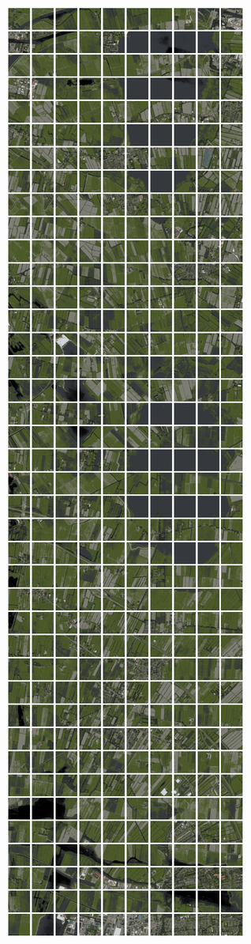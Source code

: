 <html>
<div>
<img src="https://github.com/HakkaTjakka/NL_TILE_MAP/blob/main/18/639/-1067/r.6390.-10670.png" height="44" width="44">
<img src="https://github.com/HakkaTjakka/NL_TILE_MAP/blob/main/18/639/-1067/r.6391.-10670.png" height="44" width="44">
<img src="https://github.com/HakkaTjakka/NL_TILE_MAP/blob/main/18/639/-1067/r.6392.-10670.png" height="44" width="44">
<img src="https://github.com/HakkaTjakka/NL_TILE_MAP/blob/main/18/639/-1067/r.6393.-10670.png" height="44" width="44">
<img src="https://github.com/HakkaTjakka/NL_TILE_MAP/blob/main/18/639/-1067/r.6394.-10670.png" height="44" width="44">
<img src="https://github.com/HakkaTjakka/NL_TILE_MAP/blob/main/18/639/-1067/r.6395.-10670.png" height="44" width="44">
<img src="https://github.com/HakkaTjakka/NL_TILE_MAP/blob/main/18/639/-1067/r.6396.-10670.png" height="44" width="44">
<img src="https://github.com/HakkaTjakka/NL_TILE_MAP/blob/main/18/639/-1067/r.6397.-10670.png" height="44" width="44">
<img src="https://github.com/HakkaTjakka/NL_TILE_MAP/blob/main/18/639/-1067/r.6398.-10670.png" height="44" width="44">
<img src="https://github.com/HakkaTjakka/NL_TILE_MAP/blob/main/18/639/-1067/r.6399.-10670.png" height="44" width="44">
<img src="https://github.com/HakkaTjakka/NL_TILE_MAP/blob/main/18/640/-1067/r.6400.-10670.png" height="44" width="44">
<img src="https://github.com/HakkaTjakka/NL_TILE_MAP/blob/main/18/640/-1067/r.6401.-10670.png" height="44" width="44">
<img src="https://github.com/HakkaTjakka/NL_TILE_MAP/blob/main/18/640/-1067/r.6402.-10670.png" height="44" width="44">
<img src="https://github.com/HakkaTjakka/NL_TILE_MAP/blob/main/18/640/-1067/r.6403.-10670.png" height="44" width="44">
<img src="https://github.com/HakkaTjakka/NL_TILE_MAP/blob/main/18/640/-1067/r.6404.-10670.png" height="44" width="44">
<img src="https://github.com/HakkaTjakka/NL_TILE_MAP/blob/main/18/640/-1067/r.6405.-10670.png" height="44" width="44">
<img src="https://github.com/HakkaTjakka/NL_TILE_MAP/blob/main/18/640/-1067/r.6406.-10670.png" height="44" width="44">
<img src="https://github.com/HakkaTjakka/NL_TILE_MAP/blob/main/18/640/-1067/r.6407.-10670.png" height="44" width="44">
<img src="https://github.com/HakkaTjakka/NL_TILE_MAP/blob/main/18/640/-1067/r.6408.-10670.png" height="44" width="44">
<img src="https://github.com/HakkaTjakka/NL_TILE_MAP/blob/main/18/640/-1067/r.6409.-10670.png" height="44" width="44">
<br>
<img src="https://github.com/HakkaTjakka/NL_TILE_MAP/blob/main/18/639/-1067/r.6390.-10669.png" height="44" width="44">
<img src="https://github.com/HakkaTjakka/NL_TILE_MAP/blob/main/18/639/-1067/r.6391.-10669.png" height="44" width="44">
<img src="https://github.com/HakkaTjakka/NL_TILE_MAP/blob/main/18/639/-1067/r.6392.-10669.png" height="44" width="44">
<img src="https://github.com/HakkaTjakka/NL_TILE_MAP/blob/main/18/639/-1067/r.6393.-10669.png" height="44" width="44">
<img src="https://github.com/HakkaTjakka/NL_TILE_MAP/blob/main/18/639/-1067/r.6394.-10669.png" height="44" width="44">
<img src="https://github.com/HakkaTjakka/NL_TILE_MAP/blob/main/18/639/-1067/r.6395.-10669.png" height="44" width="44">
<img src="https://github.com/HakkaTjakka/NL_TILE_MAP/blob/main/18/639/-1067/r.6396.-10669.png" height="44" width="44">
<img src="https://github.com/HakkaTjakka/NL_TILE_MAP/blob/main/18/639/-1067/r.6397.-10669.png" height="44" width="44">
<img src="https://github.com/HakkaTjakka/NL_TILE_MAP/blob/main/18/639/-1067/r.6398.-10669.png" height="44" width="44">
<img src="https://github.com/HakkaTjakka/NL_TILE_MAP/blob/main/18/639/-1067/r.6399.-10669.png" height="44" width="44">
<img src="https://github.com/HakkaTjakka/NL_TILE_MAP/blob/main/18/640/-1067/r.6400.-10669.png" height="44" width="44">
<img src="https://github.com/HakkaTjakka/NL_TILE_MAP/blob/main/18/640/-1067/r.6401.-10669.png" height="44" width="44">
<img src="https://github.com/HakkaTjakka/NL_TILE_MAP/blob/main/18/640/-1067/r.6402.-10669.png" height="44" width="44">
<img src="https://github.com/HakkaTjakka/NL_TILE_MAP/blob/main/18/640/-1067/r.6403.-10669.png" height="44" width="44">
<img src="https://github.com/HakkaTjakka/NL_TILE_MAP/blob/main/18/640/-1067/r.6404.-10669.png" height="44" width="44">
<img src="https://github.com/HakkaTjakka/NL_TILE_MAP/blob/main/18/640/-1067/r.6405.-10669.png" height="44" width="44">
<img src="https://github.com/HakkaTjakka/NL_TILE_MAP/blob/main/18/640/-1067/r.6406.-10669.png" height="44" width="44">
<img src="https://github.com/HakkaTjakka/NL_TILE_MAP/blob/main/18/640/-1067/r.6407.-10669.png" height="44" width="44">
<img src="https://github.com/HakkaTjakka/NL_TILE_MAP/blob/main/18/640/-1067/r.6408.-10669.png" height="44" width="44">
<img src="https://github.com/HakkaTjakka/NL_TILE_MAP/blob/main/18/640/-1067/r.6409.-10669.png" height="44" width="44">
<br>
<img src="https://github.com/HakkaTjakka/NL_TILE_MAP/blob/main/18/639/-1067/r.6390.-10668.png" height="44" width="44">
<img src="https://github.com/HakkaTjakka/NL_TILE_MAP/blob/main/18/639/-1067/r.6391.-10668.png" height="44" width="44">
<img src="https://github.com/HakkaTjakka/NL_TILE_MAP/blob/main/18/639/-1067/r.6392.-10668.png" height="44" width="44">
<img src="https://github.com/HakkaTjakka/NL_TILE_MAP/blob/main/18/639/-1067/r.6393.-10668.png" height="44" width="44">
<img src="https://github.com/HakkaTjakka/NL_TILE_MAP/blob/main/18/639/-1067/r.6394.-10668.png" height="44" width="44">
<img src="https://github.com/HakkaTjakka/NL_TILE_MAP/blob/main/18/639/-1067/r.6395.-10668.png" height="44" width="44">
<img src="https://github.com/HakkaTjakka/NL_TILE_MAP/blob/main/18/639/-1067/r.6396.-10668.png" height="44" width="44">
<img src="https://github.com/HakkaTjakka/NL_TILE_MAP/blob/main/18/639/-1067/r.6397.-10668.png" height="44" width="44">
<img src="https://github.com/HakkaTjakka/NL_TILE_MAP/blob/main/18/639/-1067/r.6398.-10668.png" height="44" width="44">
<img src="https://github.com/HakkaTjakka/NL_TILE_MAP/blob/main/18/639/-1067/r.6399.-10668.png" height="44" width="44">
<img src="https://github.com/HakkaTjakka/NL_TILE_MAP/blob/main/18/640/-1067/r.6400.-10668.png" height="44" width="44">
<img src="https://github.com/HakkaTjakka/NL_TILE_MAP/blob/main/18/640/-1067/r.6401.-10668.png" height="44" width="44">
<img src="https://github.com/HakkaTjakka/NL_TILE_MAP/blob/main/18/640/-1067/r.6402.-10668.png" height="44" width="44">
<img src="https://github.com/HakkaTjakka/NL_TILE_MAP/blob/main/18/640/-1067/r.6403.-10668.png" height="44" width="44">
<img src="https://github.com/HakkaTjakka/NL_TILE_MAP/blob/main/18/640/-1067/r.6404.-10668.png" height="44" width="44">
<img src="https://github.com/HakkaTjakka/NL_TILE_MAP/blob/main/18/640/-1067/r.6405.-10668.png" height="44" width="44">
<img src="https://github.com/HakkaTjakka/NL_TILE_MAP/blob/main/18/640/-1067/r.6406.-10668.png" height="44" width="44">
<img src="https://github.com/HakkaTjakka/NL_TILE_MAP/blob/main/18/640/-1067/r.6407.-10668.png" height="44" width="44">
<img src="https://github.com/HakkaTjakka/NL_TILE_MAP/blob/main/18/640/-1067/r.6408.-10668.png" height="44" width="44">
<img src="https://github.com/HakkaTjakka/NL_TILE_MAP/blob/main/18/640/-1067/r.6409.-10668.png" height="44" width="44">
<br>
<img src="https://github.com/HakkaTjakka/NL_TILE_MAP/blob/main/18/639/-1067/r.6390.-10667.png" height="44" width="44">
<img src="https://github.com/HakkaTjakka/NL_TILE_MAP/blob/main/18/639/-1067/r.6391.-10667.png" height="44" width="44">
<img src="https://github.com/HakkaTjakka/NL_TILE_MAP/blob/main/18/639/-1067/r.6392.-10667.png" height="44" width="44">
<img src="https://github.com/HakkaTjakka/NL_TILE_MAP/blob/main/18/639/-1067/r.6393.-10667.png" height="44" width="44">
<img src="https://github.com/HakkaTjakka/NL_TILE_MAP/blob/main/18/639/-1067/r.6394.-10667.png" height="44" width="44">
<img src="https://github.com/HakkaTjakka/NL_TILE_MAP/blob/main/18/639/-1067/r.6395.-10667.png" height="44" width="44">
<img src="https://github.com/HakkaTjakka/NL_TILE_MAP/blob/main/18/639/-1067/r.6396.-10667.png" height="44" width="44">
<img src="https://github.com/HakkaTjakka/NL_TILE_MAP/blob/main/18/639/-1067/r.6397.-10667.png" height="44" width="44">
<img src="https://github.com/HakkaTjakka/NL_TILE_MAP/blob/main/18/639/-1067/r.6398.-10667.png" height="44" width="44">
<img src="https://github.com/HakkaTjakka/NL_TILE_MAP/blob/main/18/639/-1067/r.6399.-10667.png" height="44" width="44">
<img src="https://github.com/HakkaTjakka/NL_TILE_MAP/blob/main/18/640/-1067/r.6400.-10667.png" height="44" width="44">
<img src="https://github.com/HakkaTjakka/NL_TILE_MAP/blob/main/18/640/-1067/r.6401.-10667.png" height="44" width="44">
<img src="https://github.com/HakkaTjakka/NL_TILE_MAP/blob/main/18/640/-1067/r.6402.-10667.png" height="44" width="44">
<img src="https://github.com/HakkaTjakka/NL_TILE_MAP/blob/main/18/640/-1067/r.6403.-10667.png" height="44" width="44">
<img src="https://github.com/HakkaTjakka/NL_TILE_MAP/blob/main/18/640/-1067/r.6404.-10667.png" height="44" width="44">
<img src="https://github.com/HakkaTjakka/NL_TILE_MAP/blob/main/18/640/-1067/r.6405.-10667.png" height="44" width="44">
<img src="https://github.com/HakkaTjakka/NL_TILE_MAP/blob/main/18/640/-1067/r.6406.-10667.png" height="44" width="44">
<img src="https://github.com/HakkaTjakka/NL_TILE_MAP/blob/main/18/640/-1067/r.6407.-10667.png" height="44" width="44">
<img src="https://github.com/HakkaTjakka/NL_TILE_MAP/blob/main/18/640/-1067/r.6408.-10667.png" height="44" width="44">
<img src="https://github.com/HakkaTjakka/NL_TILE_MAP/blob/main/18/640/-1067/r.6409.-10667.png" height="44" width="44">
<br>
<img src="https://github.com/HakkaTjakka/NL_TILE_MAP/blob/main/18/639/-1067/r.6390.-10666.png" height="44" width="44">
<img src="https://github.com/HakkaTjakka/NL_TILE_MAP/blob/main/18/639/-1067/r.6391.-10666.png" height="44" width="44">
<img src="https://github.com/HakkaTjakka/NL_TILE_MAP/blob/main/18/639/-1067/r.6392.-10666.png" height="44" width="44">
<img src="https://github.com/HakkaTjakka/NL_TILE_MAP/blob/main/18/639/-1067/r.6393.-10666.png" height="44" width="44">
<img src="https://github.com/HakkaTjakka/NL_TILE_MAP/blob/main/18/639/-1067/r.6394.-10666.png" height="44" width="44">
<img src="https://github.com/HakkaTjakka/NL_TILE_MAP/blob/main/18/639/-1067/r.6395.-10666.png" height="44" width="44">
<img src="https://github.com/HakkaTjakka/NL_TILE_MAP/blob/main/18/639/-1067/r.6396.-10666.png" height="44" width="44">
<img src="https://github.com/HakkaTjakka/NL_TILE_MAP/blob/main/18/639/-1067/r.6397.-10666.png" height="44" width="44">
<img src="https://github.com/HakkaTjakka/NL_TILE_MAP/blob/main/18/639/-1067/r.6398.-10666.png" height="44" width="44">
<img src="https://github.com/HakkaTjakka/NL_TILE_MAP/blob/main/18/639/-1067/r.6399.-10666.png" height="44" width="44">
<img src="https://github.com/HakkaTjakka/NL_TILE_MAP/blob/main/18/640/-1067/r.6400.-10666.png" height="44" width="44">
<img src="https://github.com/HakkaTjakka/NL_TILE_MAP/blob/main/18/640/-1067/r.6401.-10666.png" height="44" width="44">
<img src="https://github.com/HakkaTjakka/NL_TILE_MAP/blob/main/18/640/-1067/r.6402.-10666.png" height="44" width="44">
<img src="https://github.com/HakkaTjakka/NL_TILE_MAP/blob/main/18/640/-1067/r.6403.-10666.png" height="44" width="44">
<img src="https://github.com/HakkaTjakka/NL_TILE_MAP/blob/main/18/640/-1067/r.6404.-10666.png" height="44" width="44">
<img src="https://github.com/HakkaTjakka/NL_TILE_MAP/blob/main/18/640/-1067/r.6405.-10666.png" height="44" width="44">
<img src="https://github.com/HakkaTjakka/NL_TILE_MAP/blob/main/18/640/-1067/r.6406.-10666.png" height="44" width="44">
<img src="https://github.com/HakkaTjakka/NL_TILE_MAP/blob/main/18/640/-1067/r.6407.-10666.png" height="44" width="44">
<img src="https://github.com/HakkaTjakka/NL_TILE_MAP/blob/main/18/640/-1067/r.6408.-10666.png" height="44" width="44">
<img src="https://github.com/HakkaTjakka/NL_TILE_MAP/blob/main/18/640/-1067/r.6409.-10666.png" height="44" width="44">
<br>
<img src="https://github.com/HakkaTjakka/NL_TILE_MAP/blob/main/18/639/-1067/r.6390.-10665.png" height="44" width="44">
<img src="https://github.com/HakkaTjakka/NL_TILE_MAP/blob/main/18/639/-1067/r.6391.-10665.png" height="44" width="44">
<img src="https://github.com/HakkaTjakka/NL_TILE_MAP/blob/main/18/639/-1067/r.6392.-10665.png" height="44" width="44">
<img src="https://github.com/HakkaTjakka/NL_TILE_MAP/blob/main/18/639/-1067/r.6393.-10665.png" height="44" width="44">
<img src="https://github.com/HakkaTjakka/NL_TILE_MAP/blob/main/18/639/-1067/r.6394.-10665.png" height="44" width="44">
<img src="https://github.com/HakkaTjakka/NL_TILE_MAP/blob/main/18/639/-1067/r.6395.-10665.png" height="44" width="44">
<img src="https://github.com/HakkaTjakka/NL_TILE_MAP/blob/main/18/639/-1067/r.6396.-10665.png" height="44" width="44">
<img src="https://github.com/HakkaTjakka/NL_TILE_MAP/blob/main/18/639/-1067/r.6397.-10665.png" height="44" width="44">
<img src="https://github.com/HakkaTjakka/NL_TILE_MAP/blob/main/18/639/-1067/r.6398.-10665.png" height="44" width="44">
<img src="https://github.com/HakkaTjakka/NL_TILE_MAP/blob/main/18/639/-1067/r.6399.-10665.png" height="44" width="44">
<img src="https://github.com/HakkaTjakka/NL_TILE_MAP/blob/main/18/640/-1067/r.6400.-10665.png" height="44" width="44">
<img src="https://github.com/HakkaTjakka/NL_TILE_MAP/blob/main/18/640/-1067/r.6401.-10665.png" height="44" width="44">
<img src="https://github.com/HakkaTjakka/NL_TILE_MAP/blob/main/18/640/-1067/r.6402.-10665.png" height="44" width="44">
<img src="https://github.com/HakkaTjakka/NL_TILE_MAP/blob/main/18/640/-1067/r.6403.-10665.png" height="44" width="44">
<img src="https://github.com/HakkaTjakka/NL_TILE_MAP/blob/main/18/640/-1067/r.6404.-10665.png" height="44" width="44">
<img src="https://github.com/HakkaTjakka/NL_TILE_MAP/blob/main/18/640/-1067/r.6405.-10665.png" height="44" width="44">
<img src="https://github.com/HakkaTjakka/NL_TILE_MAP/blob/main/18/640/-1067/r.6406.-10665.png" height="44" width="44">
<img src="https://github.com/HakkaTjakka/NL_TILE_MAP/blob/main/18/640/-1067/r.6407.-10665.png" height="44" width="44">
<img src="https://github.com/HakkaTjakka/NL_TILE_MAP/blob/main/18/640/-1067/r.6408.-10665.png" height="44" width="44">
<img src="https://github.com/HakkaTjakka/NL_TILE_MAP/blob/main/18/640/-1067/r.6409.-10665.png" height="44" width="44">
<br>
<img src="https://github.com/HakkaTjakka/NL_TILE_MAP/blob/main/18/639/-1067/r.6390.-10664.png" height="44" width="44">
<img src="https://github.com/HakkaTjakka/NL_TILE_MAP/blob/main/18/639/-1067/r.6391.-10664.png" height="44" width="44">
<img src="https://github.com/HakkaTjakka/NL_TILE_MAP/blob/main/18/639/-1067/r.6392.-10664.png" height="44" width="44">
<img src="https://github.com/HakkaTjakka/NL_TILE_MAP/blob/main/18/639/-1067/r.6393.-10664.png" height="44" width="44">
<img src="https://github.com/HakkaTjakka/NL_TILE_MAP/blob/main/18/639/-1067/r.6394.-10664.png" height="44" width="44">
<img src="https://github.com/HakkaTjakka/NL_TILE_MAP/blob/main/18/639/-1067/r.6395.-10664.png" height="44" width="44">
<img src="https://github.com/HakkaTjakka/NL_TILE_MAP/blob/main/18/639/-1067/r.6396.-10664.png" height="44" width="44">
<img src="https://github.com/HakkaTjakka/NL_TILE_MAP/blob/main/18/639/-1067/r.6397.-10664.png" height="44" width="44">
<img src="https://github.com/HakkaTjakka/NL_TILE_MAP/blob/main/18/639/-1067/r.6398.-10664.png" height="44" width="44">
<img src="https://github.com/HakkaTjakka/NL_TILE_MAP/blob/main/18/639/-1067/r.6399.-10664.png" height="44" width="44">
<img src="https://github.com/HakkaTjakka/NL_TILE_MAP/blob/main/18/640/-1067/r.6400.-10664.png" height="44" width="44">
<img src="https://github.com/HakkaTjakka/NL_TILE_MAP/blob/main/18/640/-1067/r.6401.-10664.png" height="44" width="44">
<img src="https://github.com/HakkaTjakka/NL_TILE_MAP/blob/main/18/640/-1067/r.6402.-10664.png" height="44" width="44">
<img src="https://github.com/HakkaTjakka/NL_TILE_MAP/blob/main/18/640/-1067/r.6403.-10664.png" height="44" width="44">
<img src="https://github.com/HakkaTjakka/NL_TILE_MAP/blob/main/18/640/-1067/r.6404.-10664.png" height="44" width="44">
<img src="https://github.com/HakkaTjakka/NL_TILE_MAP/blob/main/18/640/-1067/r.6405.-10664.png" height="44" width="44">
<img src="https://github.com/HakkaTjakka/NL_TILE_MAP/blob/main/18/640/-1067/r.6406.-10664.png" height="44" width="44">
<img src="https://github.com/HakkaTjakka/NL_TILE_MAP/blob/main/18/640/-1067/r.6407.-10664.png" height="44" width="44">
<img src="https://github.com/HakkaTjakka/NL_TILE_MAP/blob/main/18/640/-1067/r.6408.-10664.png" height="44" width="44">
<img src="https://github.com/HakkaTjakka/NL_TILE_MAP/blob/main/18/640/-1067/r.6409.-10664.png" height="44" width="44">
<br>
<img src="https://github.com/HakkaTjakka/NL_TILE_MAP/blob/main/18/639/-1067/r.6390.-10663.png" height="44" width="44">
<img src="https://github.com/HakkaTjakka/NL_TILE_MAP/blob/main/18/639/-1067/r.6391.-10663.png" height="44" width="44">
<img src="https://github.com/HakkaTjakka/NL_TILE_MAP/blob/main/18/639/-1067/r.6392.-10663.png" height="44" width="44">
<img src="https://github.com/HakkaTjakka/NL_TILE_MAP/blob/main/18/639/-1067/r.6393.-10663.png" height="44" width="44">
<img src="https://github.com/HakkaTjakka/NL_TILE_MAP/blob/main/18/639/-1067/r.6394.-10663.png" height="44" width="44">
<img src="https://github.com/HakkaTjakka/NL_TILE_MAP/blob/main/18/639/-1067/r.6395.-10663.png" height="44" width="44">
<img src="https://github.com/HakkaTjakka/NL_TILE_MAP/blob/main/18/639/-1067/r.6396.-10663.png" height="44" width="44">
<img src="https://github.com/HakkaTjakka/NL_TILE_MAP/blob/main/18/639/-1067/r.6397.-10663.png" height="44" width="44">
<img src="https://github.com/HakkaTjakka/NL_TILE_MAP/blob/main/18/639/-1067/r.6398.-10663.png" height="44" width="44">
<img src="https://github.com/HakkaTjakka/NL_TILE_MAP/blob/main/18/639/-1067/r.6399.-10663.png" height="44" width="44">
<img src="https://github.com/HakkaTjakka/NL_TILE_MAP/blob/main/18/640/-1067/r.6400.-10663.png" height="44" width="44">
<img src="https://github.com/HakkaTjakka/NL_TILE_MAP/blob/main/18/640/-1067/r.6401.-10663.png" height="44" width="44">
<img src="https://github.com/HakkaTjakka/NL_TILE_MAP/blob/main/18/640/-1067/r.6402.-10663.png" height="44" width="44">
<img src="https://github.com/HakkaTjakka/NL_TILE_MAP/blob/main/18/640/-1067/r.6403.-10663.png" height="44" width="44">
<img src="https://github.com/HakkaTjakka/NL_TILE_MAP/blob/main/18/640/-1067/r.6404.-10663.png" height="44" width="44">
<img src="https://github.com/HakkaTjakka/NL_TILE_MAP/blob/main/18/640/-1067/r.6405.-10663.png" height="44" width="44">
<img src="https://github.com/HakkaTjakka/NL_TILE_MAP/blob/main/18/640/-1067/r.6406.-10663.png" height="44" width="44">
<img src="https://github.com/HakkaTjakka/NL_TILE_MAP/blob/main/18/640/-1067/r.6407.-10663.png" height="44" width="44">
<img src="https://github.com/HakkaTjakka/NL_TILE_MAP/blob/main/18/640/-1067/r.6408.-10663.png" height="44" width="44">
<img src="https://github.com/HakkaTjakka/NL_TILE_MAP/blob/main/18/640/-1067/r.6409.-10663.png" height="44" width="44">
<br>
<img src="https://github.com/HakkaTjakka/NL_TILE_MAP/blob/main/18/639/-1067/r.6390.-10662.png" height="44" width="44">
<img src="https://github.com/HakkaTjakka/NL_TILE_MAP/blob/main/18/639/-1067/r.6391.-10662.png" height="44" width="44">
<img src="https://github.com/HakkaTjakka/NL_TILE_MAP/blob/main/18/639/-1067/r.6392.-10662.png" height="44" width="44">
<img src="https://github.com/HakkaTjakka/NL_TILE_MAP/blob/main/18/639/-1067/r.6393.-10662.png" height="44" width="44">
<img src="https://github.com/HakkaTjakka/NL_TILE_MAP/blob/main/18/639/-1067/r.6394.-10662.png" height="44" width="44">
<img src="https://github.com/HakkaTjakka/NL_TILE_MAP/blob/main/18/639/-1067/r.6395.-10662.png" height="44" width="44">
<img src="https://github.com/HakkaTjakka/NL_TILE_MAP/blob/main/18/639/-1067/r.6396.-10662.png" height="44" width="44">
<img src="https://github.com/HakkaTjakka/NL_TILE_MAP/blob/main/18/639/-1067/r.6397.-10662.png" height="44" width="44">
<img src="https://github.com/HakkaTjakka/NL_TILE_MAP/blob/main/18/639/-1067/r.6398.-10662.png" height="44" width="44">
<img src="https://github.com/HakkaTjakka/NL_TILE_MAP/blob/main/18/639/-1067/r.6399.-10662.png" height="44" width="44">
<img src="https://github.com/HakkaTjakka/NL_TILE_MAP/blob/main/18/640/-1067/r.6400.-10662.png" height="44" width="44">
<img src="https://github.com/HakkaTjakka/NL_TILE_MAP/blob/main/18/640/-1067/r.6401.-10662.png" height="44" width="44">
<img src="https://github.com/HakkaTjakka/NL_TILE_MAP/blob/main/18/640/-1067/r.6402.-10662.png" height="44" width="44">
<img src="https://github.com/HakkaTjakka/NL_TILE_MAP/blob/main/18/640/-1067/r.6403.-10662.png" height="44" width="44">
<img src="https://github.com/HakkaTjakka/NL_TILE_MAP/blob/main/18/640/-1067/r.6404.-10662.png" height="44" width="44">
<img src="https://github.com/HakkaTjakka/NL_TILE_MAP/blob/main/18/640/-1067/r.6405.-10662.png" height="44" width="44">
<img src="https://github.com/HakkaTjakka/NL_TILE_MAP/blob/main/18/640/-1067/r.6406.-10662.png" height="44" width="44">
<img src="https://github.com/HakkaTjakka/NL_TILE_MAP/blob/main/18/640/-1067/r.6407.-10662.png" height="44" width="44">
<img src="https://github.com/HakkaTjakka/NL_TILE_MAP/blob/main/18/640/-1067/r.6408.-10662.png" height="44" width="44">
<img src="https://github.com/HakkaTjakka/NL_TILE_MAP/blob/main/18/640/-1067/r.6409.-10662.png" height="44" width="44">
<br>
<img src="https://github.com/HakkaTjakka/NL_TILE_MAP/blob/main/18/639/-1067/r.6390.-10661.png" height="44" width="44">
<img src="https://github.com/HakkaTjakka/NL_TILE_MAP/blob/main/18/639/-1067/r.6391.-10661.png" height="44" width="44">
<img src="https://github.com/HakkaTjakka/NL_TILE_MAP/blob/main/18/639/-1067/r.6392.-10661.png" height="44" width="44">
<img src="https://github.com/HakkaTjakka/NL_TILE_MAP/blob/main/18/639/-1067/r.6393.-10661.png" height="44" width="44">
<img src="https://github.com/HakkaTjakka/NL_TILE_MAP/blob/main/18/639/-1067/r.6394.-10661.png" height="44" width="44">
<img src="https://github.com/HakkaTjakka/NL_TILE_MAP/blob/main/18/639/-1067/r.6395.-10661.png" height="44" width="44">
<img src="https://github.com/HakkaTjakka/NL_TILE_MAP/blob/main/18/639/-1067/r.6396.-10661.png" height="44" width="44">
<img src="https://github.com/HakkaTjakka/NL_TILE_MAP/blob/main/18/639/-1067/r.6397.-10661.png" height="44" width="44">
<img src="https://github.com/HakkaTjakka/NL_TILE_MAP/blob/main/18/639/-1067/r.6398.-10661.png" height="44" width="44">
<img src="https://github.com/HakkaTjakka/NL_TILE_MAP/blob/main/18/639/-1067/r.6399.-10661.png" height="44" width="44">
<img src="https://github.com/HakkaTjakka/NL_TILE_MAP/blob/main/18/640/-1067/r.6400.-10661.png" height="44" width="44">
<img src="https://github.com/HakkaTjakka/NL_TILE_MAP/blob/main/18/640/-1067/r.6401.-10661.png" height="44" width="44">
<img src="https://github.com/HakkaTjakka/NL_TILE_MAP/blob/main/18/640/-1067/r.6402.-10661.png" height="44" width="44">
<img src="https://github.com/HakkaTjakka/NL_TILE_MAP/blob/main/18/640/-1067/r.6403.-10661.png" height="44" width="44">
<img src="https://github.com/HakkaTjakka/NL_TILE_MAP/blob/main/18/640/-1067/r.6404.-10661.png" height="44" width="44">
<img src="https://github.com/HakkaTjakka/NL_TILE_MAP/blob/main/18/640/-1067/r.6405.-10661.png" height="44" width="44">
<img src="https://github.com/HakkaTjakka/NL_TILE_MAP/blob/main/18/640/-1067/r.6406.-10661.png" height="44" width="44">
<img src="https://github.com/HakkaTjakka/NL_TILE_MAP/blob/main/18/640/-1067/r.6407.-10661.png" height="44" width="44">
<img src="https://github.com/HakkaTjakka/NL_TILE_MAP/blob/main/18/640/-1067/r.6408.-10661.png" height="44" width="44">
<img src="https://github.com/HakkaTjakka/NL_TILE_MAP/blob/main/18/640/-1067/r.6409.-10661.png" height="44" width="44">
<br>
<img src="https://github.com/HakkaTjakka/NL_TILE_MAP/blob/main/18/639/-1066/r.6390.-10660.png" height="44" width="44">
<img src="https://github.com/HakkaTjakka/NL_TILE_MAP/blob/main/18/639/-1066/r.6391.-10660.png" height="44" width="44">
<img src="https://github.com/HakkaTjakka/NL_TILE_MAP/blob/main/18/639/-1066/r.6392.-10660.png" height="44" width="44">
<img src="https://github.com/HakkaTjakka/NL_TILE_MAP/blob/main/18/639/-1066/r.6393.-10660.png" height="44" width="44">
<img src="https://github.com/HakkaTjakka/NL_TILE_MAP/blob/main/18/639/-1066/r.6394.-10660.png" height="44" width="44">
<img src="https://github.com/HakkaTjakka/NL_TILE_MAP/blob/main/18/639/-1066/r.6395.-10660.png" height="44" width="44">
<img src="https://github.com/HakkaTjakka/NL_TILE_MAP/blob/main/18/639/-1066/r.6396.-10660.png" height="44" width="44">
<img src="https://github.com/HakkaTjakka/NL_TILE_MAP/blob/main/18/639/-1066/r.6397.-10660.png" height="44" width="44">
<img src="https://github.com/HakkaTjakka/NL_TILE_MAP/blob/main/18/639/-1066/r.6398.-10660.png" height="44" width="44">
<img src="https://github.com/HakkaTjakka/NL_TILE_MAP/blob/main/18/639/-1066/r.6399.-10660.png" height="44" width="44">
<img src="https://github.com/HakkaTjakka/NL_TILE_MAP/blob/main/18/640/-1066/r.6400.-10660.png" height="44" width="44">
<img src="https://github.com/HakkaTjakka/NL_TILE_MAP/blob/main/18/640/-1066/r.6401.-10660.png" height="44" width="44">
<img src="https://github.com/HakkaTjakka/NL_TILE_MAP/blob/main/18/640/-1066/r.6402.-10660.png" height="44" width="44">
<img src="https://github.com/HakkaTjakka/NL_TILE_MAP/blob/main/18/640/-1066/r.6403.-10660.png" height="44" width="44">
<img src="https://github.com/HakkaTjakka/NL_TILE_MAP/blob/main/18/640/-1066/r.6404.-10660.png" height="44" width="44">
<img src="https://github.com/HakkaTjakka/NL_TILE_MAP/blob/main/18/640/-1066/r.6405.-10660.png" height="44" width="44">
<img src="https://github.com/HakkaTjakka/NL_TILE_MAP/blob/main/18/640/-1066/r.6406.-10660.png" height="44" width="44">
<img src="https://github.com/HakkaTjakka/NL_TILE_MAP/blob/main/18/640/-1066/r.6407.-10660.png" height="44" width="44">
<img src="https://github.com/HakkaTjakka/NL_TILE_MAP/blob/main/18/640/-1066/r.6408.-10660.png" height="44" width="44">
<img src="https://github.com/HakkaTjakka/NL_TILE_MAP/blob/main/18/640/-1066/r.6409.-10660.png" height="44" width="44">
<br>
<img src="https://github.com/HakkaTjakka/NL_TILE_MAP/blob/main/18/639/-1066/r.6390.-10659.png" height="44" width="44">
<img src="https://github.com/HakkaTjakka/NL_TILE_MAP/blob/main/18/639/-1066/r.6391.-10659.png" height="44" width="44">
<img src="https://github.com/HakkaTjakka/NL_TILE_MAP/blob/main/18/639/-1066/r.6392.-10659.png" height="44" width="44">
<img src="https://github.com/HakkaTjakka/NL_TILE_MAP/blob/main/18/639/-1066/r.6393.-10659.png" height="44" width="44">
<img src="https://github.com/HakkaTjakka/NL_TILE_MAP/blob/main/18/639/-1066/r.6394.-10659.png" height="44" width="44">
<img src="https://github.com/HakkaTjakka/NL_TILE_MAP/blob/main/18/639/-1066/r.6395.-10659.png" height="44" width="44">
<img src="https://github.com/HakkaTjakka/NL_TILE_MAP/blob/main/18/639/-1066/r.6396.-10659.png" height="44" width="44">
<img src="https://github.com/HakkaTjakka/NL_TILE_MAP/blob/main/18/639/-1066/r.6397.-10659.png" height="44" width="44">
<img src="https://github.com/HakkaTjakka/NL_TILE_MAP/blob/main/18/639/-1066/r.6398.-10659.png" height="44" width="44">
<img src="https://github.com/HakkaTjakka/NL_TILE_MAP/blob/main/18/639/-1066/r.6399.-10659.png" height="44" width="44">
<img src="https://github.com/HakkaTjakka/NL_TILE_MAP/blob/main/18/640/-1066/r.6400.-10659.png" height="44" width="44">
<img src="https://github.com/HakkaTjakka/NL_TILE_MAP/blob/main/18/640/-1066/r.6401.-10659.png" height="44" width="44">
<img src="https://github.com/HakkaTjakka/NL_TILE_MAP/blob/main/18/640/-1066/r.6402.-10659.png" height="44" width="44">
<img src="https://github.com/HakkaTjakka/NL_TILE_MAP/blob/main/18/640/-1066/r.6403.-10659.png" height="44" width="44">
<img src="https://github.com/HakkaTjakka/NL_TILE_MAP/blob/main/18/640/-1066/r.6404.-10659.png" height="44" width="44">
<img src="https://github.com/HakkaTjakka/NL_TILE_MAP/blob/main/18/640/-1066/r.6405.-10659.png" height="44" width="44">
<img src="https://github.com/HakkaTjakka/NL_TILE_MAP/blob/main/18/640/-1066/r.6406.-10659.png" height="44" width="44">
<img src="https://github.com/HakkaTjakka/NL_TILE_MAP/blob/main/18/640/-1066/r.6407.-10659.png" height="44" width="44">
<img src="https://github.com/HakkaTjakka/NL_TILE_MAP/blob/main/18/640/-1066/r.6408.-10659.png" height="44" width="44">
<img src="https://github.com/HakkaTjakka/NL_TILE_MAP/blob/main/18/640/-1066/r.6409.-10659.png" height="44" width="44">
<br>
<img src="https://github.com/HakkaTjakka/NL_TILE_MAP/blob/main/18/639/-1066/r.6390.-10658.png" height="44" width="44">
<img src="https://github.com/HakkaTjakka/NL_TILE_MAP/blob/main/18/639/-1066/r.6391.-10658.png" height="44" width="44">
<img src="https://github.com/HakkaTjakka/NL_TILE_MAP/blob/main/18/639/-1066/r.6392.-10658.png" height="44" width="44">
<img src="https://github.com/HakkaTjakka/NL_TILE_MAP/blob/main/18/639/-1066/r.6393.-10658.png" height="44" width="44">
<img src="https://github.com/HakkaTjakka/NL_TILE_MAP/blob/main/18/639/-1066/r.6394.-10658.png" height="44" width="44">
<img src="https://github.com/HakkaTjakka/NL_TILE_MAP/blob/main/18/639/-1066/r.6395.-10658.png" height="44" width="44">
<img src="https://github.com/HakkaTjakka/NL_TILE_MAP/blob/main/18/639/-1066/r.6396.-10658.png" height="44" width="44">
<img src="https://github.com/HakkaTjakka/NL_TILE_MAP/blob/main/18/639/-1066/r.6397.-10658.png" height="44" width="44">
<img src="https://github.com/HakkaTjakka/NL_TILE_MAP/blob/main/18/639/-1066/r.6398.-10658.png" height="44" width="44">
<img src="https://github.com/HakkaTjakka/NL_TILE_MAP/blob/main/18/639/-1066/r.6399.-10658.png" height="44" width="44">
<img src="https://github.com/HakkaTjakka/NL_TILE_MAP/blob/main/18/640/-1066/r.6400.-10658.png" height="44" width="44">
<img src="https://github.com/HakkaTjakka/NL_TILE_MAP/blob/main/18/640/-1066/r.6401.-10658.png" height="44" width="44">
<img src="https://github.com/HakkaTjakka/NL_TILE_MAP/blob/main/18/640/-1066/r.6402.-10658.png" height="44" width="44">
<img src="https://github.com/HakkaTjakka/NL_TILE_MAP/blob/main/18/640/-1066/r.6403.-10658.png" height="44" width="44">
<img src="https://github.com/HakkaTjakka/NL_TILE_MAP/blob/main/18/640/-1066/r.6404.-10658.png" height="44" width="44">
<img src="https://github.com/HakkaTjakka/NL_TILE_MAP/blob/main/18/640/-1066/r.6405.-10658.png" height="44" width="44">
<img src="https://github.com/HakkaTjakka/NL_TILE_MAP/blob/main/18/640/-1066/r.6406.-10658.png" height="44" width="44">
<img src="https://github.com/HakkaTjakka/NL_TILE_MAP/blob/main/18/640/-1066/r.6407.-10658.png" height="44" width="44">
<img src="https://github.com/HakkaTjakka/NL_TILE_MAP/blob/main/18/640/-1066/r.6408.-10658.png" height="44" width="44">
<img src="https://github.com/HakkaTjakka/NL_TILE_MAP/blob/main/18/640/-1066/r.6409.-10658.png" height="44" width="44">
<br>
<img src="https://github.com/HakkaTjakka/NL_TILE_MAP/blob/main/18/639/-1066/r.6390.-10657.png" height="44" width="44">
<img src="https://github.com/HakkaTjakka/NL_TILE_MAP/blob/main/18/639/-1066/r.6391.-10657.png" height="44" width="44">
<img src="https://github.com/HakkaTjakka/NL_TILE_MAP/blob/main/18/639/-1066/r.6392.-10657.png" height="44" width="44">
<img src="https://github.com/HakkaTjakka/NL_TILE_MAP/blob/main/18/639/-1066/r.6393.-10657.png" height="44" width="44">
<img src="https://github.com/HakkaTjakka/NL_TILE_MAP/blob/main/18/639/-1066/r.6394.-10657.png" height="44" width="44">
<img src="https://github.com/HakkaTjakka/NL_TILE_MAP/blob/main/18/639/-1066/r.6395.-10657.png" height="44" width="44">
<img src="https://github.com/HakkaTjakka/NL_TILE_MAP/blob/main/18/639/-1066/r.6396.-10657.png" height="44" width="44">
<img src="https://github.com/HakkaTjakka/NL_TILE_MAP/blob/main/18/639/-1066/r.6397.-10657.png" height="44" width="44">
<img src="https://github.com/HakkaTjakka/NL_TILE_MAP/blob/main/18/639/-1066/r.6398.-10657.png" height="44" width="44">
<img src="https://github.com/HakkaTjakka/NL_TILE_MAP/blob/main/18/639/-1066/r.6399.-10657.png" height="44" width="44">
<img src="https://github.com/HakkaTjakka/NL_TILE_MAP/blob/main/18/640/-1066/r.6400.-10657.png" height="44" width="44">
<img src="https://github.com/HakkaTjakka/NL_TILE_MAP/blob/main/18/640/-1066/r.6401.-10657.png" height="44" width="44">
<img src="https://github.com/HakkaTjakka/NL_TILE_MAP/blob/main/18/640/-1066/r.6402.-10657.png" height="44" width="44">
<img src="https://github.com/HakkaTjakka/NL_TILE_MAP/blob/main/18/640/-1066/r.6403.-10657.png" height="44" width="44">
<img src="https://github.com/HakkaTjakka/NL_TILE_MAP/blob/main/18/640/-1066/r.6404.-10657.png" height="44" width="44">
<img src="https://github.com/HakkaTjakka/NL_TILE_MAP/blob/main/18/640/-1066/r.6405.-10657.png" height="44" width="44">
<img src="https://github.com/HakkaTjakka/NL_TILE_MAP/blob/main/18/640/-1066/r.6406.-10657.png" height="44" width="44">
<img src="https://github.com/HakkaTjakka/NL_TILE_MAP/blob/main/18/640/-1066/r.6407.-10657.png" height="44" width="44">
<img src="https://github.com/HakkaTjakka/NL_TILE_MAP/blob/main/18/640/-1066/r.6408.-10657.png" height="44" width="44">
<img src="https://github.com/HakkaTjakka/NL_TILE_MAP/blob/main/18/640/-1066/r.6409.-10657.png" height="44" width="44">
<br>
<img src="https://github.com/HakkaTjakka/NL_TILE_MAP/blob/main/18/639/-1066/r.6390.-10656.png" height="44" width="44">
<img src="https://github.com/HakkaTjakka/NL_TILE_MAP/blob/main/18/639/-1066/r.6391.-10656.png" height="44" width="44">
<img src="https://github.com/HakkaTjakka/NL_TILE_MAP/blob/main/18/639/-1066/r.6392.-10656.png" height="44" width="44">
<img src="https://github.com/HakkaTjakka/NL_TILE_MAP/blob/main/18/639/-1066/r.6393.-10656.png" height="44" width="44">
<img src="https://github.com/HakkaTjakka/NL_TILE_MAP/blob/main/18/639/-1066/r.6394.-10656.png" height="44" width="44">
<img src="https://github.com/HakkaTjakka/NL_TILE_MAP/blob/main/18/639/-1066/r.6395.-10656.png" height="44" width="44">
<img src="https://github.com/HakkaTjakka/NL_TILE_MAP/blob/main/18/639/-1066/r.6396.-10656.png" height="44" width="44">
<img src="https://github.com/HakkaTjakka/NL_TILE_MAP/blob/main/18/639/-1066/r.6397.-10656.png" height="44" width="44">
<img src="https://github.com/HakkaTjakka/NL_TILE_MAP/blob/main/18/639/-1066/r.6398.-10656.png" height="44" width="44">
<img src="https://github.com/HakkaTjakka/NL_TILE_MAP/blob/main/18/639/-1066/r.6399.-10656.png" height="44" width="44">
<img src="https://github.com/HakkaTjakka/NL_TILE_MAP/blob/main/18/640/-1066/r.6400.-10656.png" height="44" width="44">
<img src="https://github.com/HakkaTjakka/NL_TILE_MAP/blob/main/18/640/-1066/r.6401.-10656.png" height="44" width="44">
<img src="https://github.com/HakkaTjakka/NL_TILE_MAP/blob/main/18/640/-1066/r.6402.-10656.png" height="44" width="44">
<img src="https://github.com/HakkaTjakka/NL_TILE_MAP/blob/main/18/640/-1066/r.6403.-10656.png" height="44" width="44">
<img src="https://github.com/HakkaTjakka/NL_TILE_MAP/blob/main/18/640/-1066/r.6404.-10656.png" height="44" width="44">
<img src="https://github.com/HakkaTjakka/NL_TILE_MAP/blob/main/18/640/-1066/r.6405.-10656.png" height="44" width="44">
<img src="https://github.com/HakkaTjakka/NL_TILE_MAP/blob/main/18/640/-1066/r.6406.-10656.png" height="44" width="44">
<img src="https://github.com/HakkaTjakka/NL_TILE_MAP/blob/main/18/640/-1066/r.6407.-10656.png" height="44" width="44">
<img src="https://github.com/HakkaTjakka/NL_TILE_MAP/blob/main/18/640/-1066/r.6408.-10656.png" height="44" width="44">
<img src="https://github.com/HakkaTjakka/NL_TILE_MAP/blob/main/18/640/-1066/r.6409.-10656.png" height="44" width="44">
<br>
<img src="https://github.com/HakkaTjakka/NL_TILE_MAP/blob/main/18/639/-1066/r.6390.-10655.png" height="44" width="44">
<img src="https://github.com/HakkaTjakka/NL_TILE_MAP/blob/main/18/639/-1066/r.6391.-10655.png" height="44" width="44">
<img src="https://github.com/HakkaTjakka/NL_TILE_MAP/blob/main/18/639/-1066/r.6392.-10655.png" height="44" width="44">
<img src="https://github.com/HakkaTjakka/NL_TILE_MAP/blob/main/18/639/-1066/r.6393.-10655.png" height="44" width="44">
<img src="https://github.com/HakkaTjakka/NL_TILE_MAP/blob/main/18/639/-1066/r.6394.-10655.png" height="44" width="44">
<img src="https://github.com/HakkaTjakka/NL_TILE_MAP/blob/main/18/639/-1066/r.6395.-10655.png" height="44" width="44">
<img src="https://github.com/HakkaTjakka/NL_TILE_MAP/blob/main/18/639/-1066/r.6396.-10655.png" height="44" width="44">
<img src="https://github.com/HakkaTjakka/NL_TILE_MAP/blob/main/18/639/-1066/r.6397.-10655.png" height="44" width="44">
<img src="https://github.com/HakkaTjakka/NL_TILE_MAP/blob/main/18/639/-1066/r.6398.-10655.png" height="44" width="44">
<img src="https://github.com/HakkaTjakka/NL_TILE_MAP/blob/main/18/639/-1066/r.6399.-10655.png" height="44" width="44">
<img src="https://github.com/HakkaTjakka/NL_TILE_MAP/blob/main/18/640/-1066/r.6400.-10655.png" height="44" width="44">
<img src="https://github.com/HakkaTjakka/NL_TILE_MAP/blob/main/18/640/-1066/r.6401.-10655.png" height="44" width="44">
<img src="https://github.com/HakkaTjakka/NL_TILE_MAP/blob/main/18/640/-1066/r.6402.-10655.png" height="44" width="44">
<img src="https://github.com/HakkaTjakka/NL_TILE_MAP/blob/main/18/640/-1066/r.6403.-10655.png" height="44" width="44">
<img src="https://github.com/HakkaTjakka/NL_TILE_MAP/blob/main/18/640/-1066/r.6404.-10655.png" height="44" width="44">
<img src="https://github.com/HakkaTjakka/NL_TILE_MAP/blob/main/18/640/-1066/r.6405.-10655.png" height="44" width="44">
<img src="https://github.com/HakkaTjakka/NL_TILE_MAP/blob/main/18/640/-1066/r.6406.-10655.png" height="44" width="44">
<img src="https://github.com/HakkaTjakka/NL_TILE_MAP/blob/main/18/640/-1066/r.6407.-10655.png" height="44" width="44">
<img src="https://github.com/HakkaTjakka/NL_TILE_MAP/blob/main/18/640/-1066/r.6408.-10655.png" height="44" width="44">
<img src="https://github.com/HakkaTjakka/NL_TILE_MAP/blob/main/18/640/-1066/r.6409.-10655.png" height="44" width="44">
<br>
<img src="https://github.com/HakkaTjakka/NL_TILE_MAP/blob/main/18/639/-1066/r.6390.-10654.png" height="44" width="44">
<img src="https://github.com/HakkaTjakka/NL_TILE_MAP/blob/main/18/639/-1066/r.6391.-10654.png" height="44" width="44">
<img src="https://github.com/HakkaTjakka/NL_TILE_MAP/blob/main/18/639/-1066/r.6392.-10654.png" height="44" width="44">
<img src="https://github.com/HakkaTjakka/NL_TILE_MAP/blob/main/18/639/-1066/r.6393.-10654.png" height="44" width="44">
<img src="https://github.com/HakkaTjakka/NL_TILE_MAP/blob/main/18/639/-1066/r.6394.-10654.png" height="44" width="44">
<img src="https://github.com/HakkaTjakka/NL_TILE_MAP/blob/main/18/639/-1066/r.6395.-10654.png" height="44" width="44">
<img src="https://github.com/HakkaTjakka/NL_TILE_MAP/blob/main/18/639/-1066/r.6396.-10654.png" height="44" width="44">
<img src="https://github.com/HakkaTjakka/NL_TILE_MAP/blob/main/18/639/-1066/r.6397.-10654.png" height="44" width="44">
<img src="https://github.com/HakkaTjakka/NL_TILE_MAP/blob/main/18/639/-1066/r.6398.-10654.png" height="44" width="44">
<img src="https://github.com/HakkaTjakka/NL_TILE_MAP/blob/main/18/639/-1066/r.6399.-10654.png" height="44" width="44">
<img src="https://github.com/HakkaTjakka/NL_TILE_MAP/blob/main/18/640/-1066/r.6400.-10654.png" height="44" width="44">
<img src="https://github.com/HakkaTjakka/NL_TILE_MAP/blob/main/18/640/-1066/r.6401.-10654.png" height="44" width="44">
<img src="https://github.com/HakkaTjakka/NL_TILE_MAP/blob/main/18/640/-1066/r.6402.-10654.png" height="44" width="44">
<img src="https://github.com/HakkaTjakka/NL_TILE_MAP/blob/main/18/640/-1066/r.6403.-10654.png" height="44" width="44">
<img src="https://github.com/HakkaTjakka/NL_TILE_MAP/blob/main/18/640/-1066/r.6404.-10654.png" height="44" width="44">
<img src="https://github.com/HakkaTjakka/NL_TILE_MAP/blob/main/18/640/-1066/r.6405.-10654.png" height="44" width="44">
<img src="https://github.com/HakkaTjakka/NL_TILE_MAP/blob/main/18/640/-1066/r.6406.-10654.png" height="44" width="44">
<img src="https://github.com/HakkaTjakka/NL_TILE_MAP/blob/main/18/640/-1066/r.6407.-10654.png" height="44" width="44">
<img src="https://github.com/HakkaTjakka/NL_TILE_MAP/blob/main/18/640/-1066/r.6408.-10654.png" height="44" width="44">
<img src="https://github.com/HakkaTjakka/NL_TILE_MAP/blob/main/18/640/-1066/r.6409.-10654.png" height="44" width="44">
<br>
<img src="https://github.com/HakkaTjakka/NL_TILE_MAP/blob/main/18/639/-1066/r.6390.-10653.png" height="44" width="44">
<img src="https://github.com/HakkaTjakka/NL_TILE_MAP/blob/main/18/639/-1066/r.6391.-10653.png" height="44" width="44">
<img src="https://github.com/HakkaTjakka/NL_TILE_MAP/blob/main/18/639/-1066/r.6392.-10653.png" height="44" width="44">
<img src="https://github.com/HakkaTjakka/NL_TILE_MAP/blob/main/18/639/-1066/r.6393.-10653.png" height="44" width="44">
<img src="https://github.com/HakkaTjakka/NL_TILE_MAP/blob/main/18/639/-1066/r.6394.-10653.png" height="44" width="44">
<img src="https://github.com/HakkaTjakka/NL_TILE_MAP/blob/main/18/639/-1066/r.6395.-10653.png" height="44" width="44">
<img src="https://github.com/HakkaTjakka/NL_TILE_MAP/blob/main/18/639/-1066/r.6396.-10653.png" height="44" width="44">
<img src="https://github.com/HakkaTjakka/NL_TILE_MAP/blob/main/18/639/-1066/r.6397.-10653.png" height="44" width="44">
<img src="https://github.com/HakkaTjakka/NL_TILE_MAP/blob/main/18/639/-1066/r.6398.-10653.png" height="44" width="44">
<img src="https://github.com/HakkaTjakka/NL_TILE_MAP/blob/main/18/639/-1066/r.6399.-10653.png" height="44" width="44">
<img src="https://github.com/HakkaTjakka/NL_TILE_MAP/blob/main/18/640/-1066/r.6400.-10653.png" height="44" width="44">
<img src="https://github.com/HakkaTjakka/NL_TILE_MAP/blob/main/18/640/-1066/r.6401.-10653.png" height="44" width="44">
<img src="https://github.com/HakkaTjakka/NL_TILE_MAP/blob/main/18/640/-1066/r.6402.-10653.png" height="44" width="44">
<img src="https://github.com/HakkaTjakka/NL_TILE_MAP/blob/main/18/640/-1066/r.6403.-10653.png" height="44" width="44">
<img src="https://github.com/HakkaTjakka/NL_TILE_MAP/blob/main/18/640/-1066/r.6404.-10653.png" height="44" width="44">
<img src="https://github.com/HakkaTjakka/NL_TILE_MAP/blob/main/18/640/-1066/r.6405.-10653.png" height="44" width="44">
<img src="https://github.com/HakkaTjakka/NL_TILE_MAP/blob/main/18/640/-1066/r.6406.-10653.png" height="44" width="44">
<img src="https://github.com/HakkaTjakka/NL_TILE_MAP/blob/main/18/640/-1066/r.6407.-10653.png" height="44" width="44">
<img src="https://github.com/HakkaTjakka/NL_TILE_MAP/blob/main/18/640/-1066/r.6408.-10653.png" height="44" width="44">
<img src="https://github.com/HakkaTjakka/NL_TILE_MAP/blob/main/18/640/-1066/r.6409.-10653.png" height="44" width="44">
<br>
<img src="https://github.com/HakkaTjakka/NL_TILE_MAP/blob/main/18/639/-1066/r.6390.-10652.png" height="44" width="44">
<img src="https://github.com/HakkaTjakka/NL_TILE_MAP/blob/main/18/639/-1066/r.6391.-10652.png" height="44" width="44">
<img src="https://github.com/HakkaTjakka/NL_TILE_MAP/blob/main/18/639/-1066/r.6392.-10652.png" height="44" width="44">
<img src="https://github.com/HakkaTjakka/NL_TILE_MAP/blob/main/18/639/-1066/r.6393.-10652.png" height="44" width="44">
<img src="https://github.com/HakkaTjakka/NL_TILE_MAP/blob/main/18/639/-1066/r.6394.-10652.png" height="44" width="44">
<img src="https://github.com/HakkaTjakka/NL_TILE_MAP/blob/main/18/639/-1066/r.6395.-10652.png" height="44" width="44">
<img src="https://github.com/HakkaTjakka/NL_TILE_MAP/blob/main/18/639/-1066/r.6396.-10652.png" height="44" width="44">
<img src="https://github.com/HakkaTjakka/NL_TILE_MAP/blob/main/18/639/-1066/r.6397.-10652.png" height="44" width="44">
<img src="https://github.com/HakkaTjakka/NL_TILE_MAP/blob/main/18/639/-1066/r.6398.-10652.png" height="44" width="44">
<img src="https://github.com/HakkaTjakka/NL_TILE_MAP/blob/main/18/639/-1066/r.6399.-10652.png" height="44" width="44">
<img src="https://github.com/HakkaTjakka/NL_TILE_MAP/blob/main/18/640/-1066/r.6400.-10652.png" height="44" width="44">
<img src="https://github.com/HakkaTjakka/NL_TILE_MAP/blob/main/18/640/-1066/r.6401.-10652.png" height="44" width="44">
<img src="https://github.com/HakkaTjakka/NL_TILE_MAP/blob/main/18/640/-1066/r.6402.-10652.png" height="44" width="44">
<img src="https://github.com/HakkaTjakka/NL_TILE_MAP/blob/main/18/640/-1066/r.6403.-10652.png" height="44" width="44">
<img src="https://github.com/HakkaTjakka/NL_TILE_MAP/blob/main/18/640/-1066/r.6404.-10652.png" height="44" width="44">
<img src="https://github.com/HakkaTjakka/NL_TILE_MAP/blob/main/18/640/-1066/r.6405.-10652.png" height="44" width="44">
<img src="https://github.com/HakkaTjakka/NL_TILE_MAP/blob/main/18/640/-1066/r.6406.-10652.png" height="44" width="44">
<img src="https://github.com/HakkaTjakka/NL_TILE_MAP/blob/main/18/640/-1066/r.6407.-10652.png" height="44" width="44">
<img src="https://github.com/HakkaTjakka/NL_TILE_MAP/blob/main/18/640/-1066/r.6408.-10652.png" height="44" width="44">
<img src="https://github.com/HakkaTjakka/NL_TILE_MAP/blob/main/18/640/-1066/r.6409.-10652.png" height="44" width="44">
<br>
<img src="https://github.com/HakkaTjakka/NL_TILE_MAP/blob/main/18/639/-1066/r.6390.-10651.png" height="44" width="44">
<img src="https://github.com/HakkaTjakka/NL_TILE_MAP/blob/main/18/639/-1066/r.6391.-10651.png" height="44" width="44">
<img src="https://github.com/HakkaTjakka/NL_TILE_MAP/blob/main/18/639/-1066/r.6392.-10651.png" height="44" width="44">
<img src="https://github.com/HakkaTjakka/NL_TILE_MAP/blob/main/18/639/-1066/r.6393.-10651.png" height="44" width="44">
<img src="https://github.com/HakkaTjakka/NL_TILE_MAP/blob/main/18/639/-1066/r.6394.-10651.png" height="44" width="44">
<img src="https://github.com/HakkaTjakka/NL_TILE_MAP/blob/main/18/639/-1066/r.6395.-10651.png" height="44" width="44">
<img src="https://github.com/HakkaTjakka/NL_TILE_MAP/blob/main/18/639/-1066/r.6396.-10651.png" height="44" width="44">
<img src="https://github.com/HakkaTjakka/NL_TILE_MAP/blob/main/18/639/-1066/r.6397.-10651.png" height="44" width="44">
<img src="https://github.com/HakkaTjakka/NL_TILE_MAP/blob/main/18/639/-1066/r.6398.-10651.png" height="44" width="44">
<img src="https://github.com/HakkaTjakka/NL_TILE_MAP/blob/main/18/639/-1066/r.6399.-10651.png" height="44" width="44">
<img src="https://github.com/HakkaTjakka/NL_TILE_MAP/blob/main/18/640/-1066/r.6400.-10651.png" height="44" width="44">
<img src="https://github.com/HakkaTjakka/NL_TILE_MAP/blob/main/18/640/-1066/r.6401.-10651.png" height="44" width="44">
<img src="https://github.com/HakkaTjakka/NL_TILE_MAP/blob/main/18/640/-1066/r.6402.-10651.png" height="44" width="44">
<img src="https://github.com/HakkaTjakka/NL_TILE_MAP/blob/main/18/640/-1066/r.6403.-10651.png" height="44" width="44">
<img src="https://github.com/HakkaTjakka/NL_TILE_MAP/blob/main/18/640/-1066/r.6404.-10651.png" height="44" width="44">
<img src="https://github.com/HakkaTjakka/NL_TILE_MAP/blob/main/18/640/-1066/r.6405.-10651.png" height="44" width="44">
<img src="https://github.com/HakkaTjakka/NL_TILE_MAP/blob/main/18/640/-1066/r.6406.-10651.png" height="44" width="44">
<img src="https://github.com/HakkaTjakka/NL_TILE_MAP/blob/main/18/640/-1066/r.6407.-10651.png" height="44" width="44">
<img src="https://github.com/HakkaTjakka/NL_TILE_MAP/blob/main/18/640/-1066/r.6408.-10651.png" height="44" width="44">
<img src="https://github.com/HakkaTjakka/NL_TILE_MAP/blob/main/18/640/-1066/r.6409.-10651.png" height="44" width="44">
<br>
</div>
</html>
